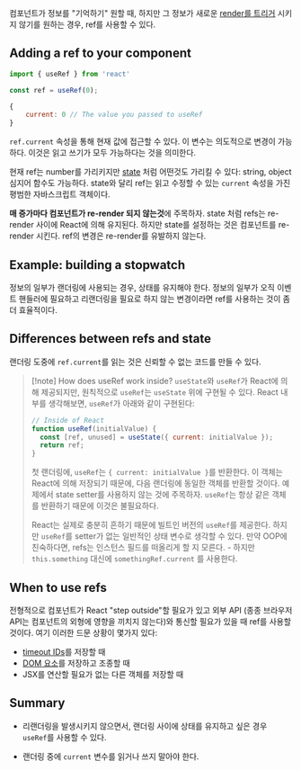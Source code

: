 컴포넌트가 정보를 "기억하기" 원할 때, 하지만 그 정보가 새로운 [render를 트리거](https://react.dev/learn/render-and-commit) 시키지 않기를 원하는 경우, ref를 사용할 수 있다.

## Adding a ref to your component

```js
import { useRef } from 'react'
```

```jsx
const ref = useRef(0);
```

```js
{
	current: 0 // The value you passed to useRef
}
```

`ref.current` 속성을 통해 현재 값에 접근할 수 있다. 이 변수는 의도적으로 변경이 가능하다. 이것은 읽고 쓰기가 모두 가능하다는 것을 의미한다.

현재 ref는 number를 가리키지만 [state](https://react.dev/learn/state-a-components-memory) 처럼 어떤것도 가리킬 수 있다: string, object 심지어 함수도 가능하다. state와 달리 ref는 읽고 수정할 수 있는 `current` 속성을 가진 평범한 자바스크립트 객체이다.

**매 증가마다 컴포넌트가 re-render 되지 않는것**에 주목하자. state 처럼 refs는 re-render 사이에 React에 의해 유지된다. 하지만 state를 설정하는 것은 컴포넌트를 re-render 시킨다. ref의 변경은 re-render를 유발하지 않는다.

## Example: building a stopwatch
정보의 일부가 랜더링에 사용되는 경우, 상태를 유지해야 한다. 정보의 일부가 오직 이벤트 핸들러에 필요하고 리랜더링을 필요로 하지 않는 변경이라면 ref를 사용하는 것이 좀 더 효율적이다.

## Differences between refs and state
랜더링 도중에 `ref.current`를 읽는 것은 신뢰할 수 없는 코드를 만들 수 있다.

> [!note] How does useRef work inside?
> `useState`와 `useRef`가 React에 의해 제공되지만, 원칙적으로 `useRef`는 `useState` 위에 구현될 수 있다. React 내부를 생각해보면, `useRef`가 아래와 같이 구현된다:
> 
> ```jsx
> // Inside of React
> function useRef(initialValue) {
> 	const [ref, unused] = useState({ current: initialValue });
> 	return ref;
> }
> ```
> 
> 첫 랜더링에, `useRef`는 `{ current: initialValue }`를 반환한다. 이 객체는 React에 의해 저장되기 때문에, 다음 랜더링에 동일한 객체를 반환할 것이다. 예제에서 state setter를 사용하지 않는 것에 주목하자. `useRef`는 항상 같은 객체를 반환하기 때문에 이것은 불필요하다.
> 
> React는 실제로 충분히 흔하기 때문에 빌트인 버전의 `useRef`를 제공한다. 하지만 `useRef`를 setter가 없는 일반적인 상태 변수로 생각할 수 있다. 만약 OOP에 친숙하다면, refs는 인스턴스 필드를 떠올리게 할 지 모른다. - 하지만 `this.something` 대신에 `somethingRef.current` 를 사용한다.

## When to use refs
전형적으로 컴포넌트가 React "step outside"할 필요가 있고 외부 API (종종 브라우저 API는 컴포넌트의 외형에 영향을 끼치지 않는다)와 통신할 필요가 있을 때 ref를 사용할 것이다. 여기 이러한 드문 상황이 몇가지 있다:

- [timeout IDs](https://developer.mozilla.org/docs/Web/API/setTimeout)를 저장할 때
- [DOM 요소](https://developer.mozilla.org/docs/Web/API/Element)를 저장하고 조종할 때
- JSX를 연산할 필요가 없는 다른 객체를 저장할 때

## Summary

- 리랜더링을 발생시키지 않으면서, 랜더링 사이에 상태를 유지하고 싶은 경우 `useRef`를 사용할 수 있다.

- 랜더링 중에 `current` 변수를 읽거나 쓰지 말아야 한다.